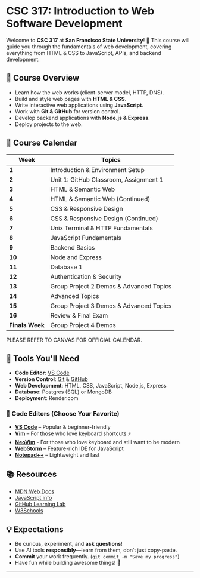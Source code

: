 # CSC 317: Introduction to Web Software Development

Welcome to **CSC 317** at **San Francisco State University**! 🎉 This course will guide you through the fundamentals of web development, covering everything from HTML & CSS to JavaScript, APIs, and backend development.

## 📌 Course Overview
- Learn how the web works (client-server model, HTTP, DNS).
- Build and style web pages with **HTML & CSS**.
- Write interactive web applications using **JavaScript**.
- Work with **Git & GitHub** for version control.
- Develop backend applications with **Node.js & Express**.
- Deploy projects to the web.

## 📆 Course Calendar

| Week            | Topics                                  |
|-----------------|-----------------------------------------|
| **1**           | Introduction & Environment Setup        | 
| **2**           | Unit 1: GitHub Classroom, Assignment 1  |
| **3**           | HTML & Semantic Web                     |
| **4**           | HTML & Semantic Web (Continued)         |
| **5**           | CSS & Responsive Design                 |
| **6**           | CSS & Responsive Design (Continued)     |
| **7**           | Unix Terminal & HTTP Fundamentals       |
| **8**           | JavaScript Fundamentals                 |
| **9**           | Backend Basics                          |
| **10**          | Node and Express                        | 
| **11**          | Database 1                               | 
| **12**          | Authentication & Security               |
| **13**          | Group Project 2 Demos & Advanced Topics | 
| **14**          | Advanced Topics                         | 
| **15**          | Group Project 3 Demos & Advanced Topics | 
| **16**          | Review & Final Exam                     | 
| **Finals Week** | Group Project 4 Demos                   | 

PLEASE REFER TO CANVAS FOR OFFICIAL CALENDAR.

## 🚀 Tools You'll Need
- **Code Editor**: [VS Code](https://code.visualstudio.com/)
- **Version Control**: [Git](https://git-scm.com/) & [GitHub](https://github.com/)
- **Web Development**: HTML, CSS, JavaScript, Node.js, Express
- **Database**: Postgres (SQL) or MongoDB
- **Deployment**: Render.com

### **📝 Code Editors (Choose Your Favorite)**
- [**VS Code**](https://code.visualstudio.com/) – Popular & beginner-friendly  
- [**Vim**](https://www.vim.org/) – For those who love keyboard shortcuts ⚡  
- [**NeoVim**](https://neovim.io/) - For those who love keyboard and still want to be modern
- [**WebStorm**](https://www.jetbrains.com/webstorm/) – Feature-rich IDE for JavaScript  
- [**Notepad++**](https://notepad-plus-plus.org/) – Lightweight and fast  


## 📚 Resources
- [MDN Web Docs](https://developer.mozilla.org/en-US/)
- [JavaScript.info](https://javascript.info/)
- [GitHub Learning Lab](https://lab.github.com/)
- [W3Schools](https://www.w3schools.com/html/default.asp)

## 💡 Expectations
- Be curious, experiment, and **ask questions**!
- Use AI tools **responsibly**—learn from them, don’t just copy-paste.
- **Commit** your work frequently. (`git commit -m "Save my progress"`)
- Have fun while building awesome things! 🚀

---
